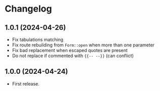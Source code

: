 Changelog
=========

1.0.1 (2024-04-26)
------------------

- Fix tabulations matching
- Fix route rebuilding from `Form::open` when more than one parameter
- Fix bad replacement when escaped quotes are present
- Do not replace if commented with `{{-- --}}` (can conflict)


1.0.0 (2024-04-24)
------------------

- First release.
